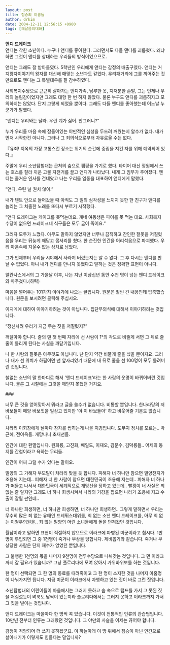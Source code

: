 ```yaml
---
layout: post
title: 짐승의 이름들
author: drkim
date: 2004-12-11 12:56:15 +0900
tags: [깨달음의대화]
---
```

**앤디 드레이크**  
앤디는 착한 소년이다. 누구나 앤디를 좋아한다. 그러면서도 다들 앤디를 괴롭혔다. 왜냐하면 그것이 앤디를 상대하는 우리들의 방식이었으므로. 
  
  
앤디는 그래도 잘 받아들였다. 5학년인 우리에게 앤디는 감정의 배출구였다. 앤디는 거지왕자이야기의 왕자를 대신해 매맞는 소년과도 같았다. 우리패거리에 그를 끼어주는 것만으로도 앤디는 그 특별대우를 잘 감수하였다.    
  
사회복지수당으로 근근히 살아가는 앤디가족, 남루한 옷, 지저분한 손발, 그는 언제나 우리의 놀림감이었지만 그래도 대항 한 번 하지 않았다. 물론 누구도 앤디를 괴롭히자고 모의하지는 않았다. 단지 그렇게 되었을 뿐이다. 그래도 다들 앤디를 좋아했는데 어느날 누군가가 말했다. 
  
  
“앤디는 우리와는 달라. 우린 걔가 싫어. 안그러니?”    
  
누가 우리들 마음 속에 잠들어있는 야만적인 심성을 두드려 깨웠는지 알수가 없다. 내가 먼저 시작한건 아니다. 그러나 그 죄의식으로부터 자유로울 수는 없다. 
  
  
『유죄! 지옥의 가장 고통스런 장소는 위기의 순간에 중립을 지킨 자를 위해 예약되어 있다.』    
  
주말에 우리 소년탐험대는 근처의 숲으로 캠핑을 가기로 했다. 타이어 대신 정원에서 쓰는 호스를 잘라 끼운 고물 자전거를 끌고 앤디가 나타났다. 내게 그 임무가 주어졌다. 앤디는 즐거운 인사를 건네왔고 나는 우리들 일동을 대표하여 앤디에게 말했다.    
  
“앤디, 우린 널 원치 않아.”    
  
내가 텐트 안으로 들어갔을 때 아직도 그 일의 심각성을 느끼지 못한 한 친구가 앤디를 놀리는 그 치졸한 노래를 또다시 부르기 시작했다.    
  
“앤디 드레이크는 케이크를 못먹는데요. 걔네 여동생은 파이를 못 먹는 대요. 사회복지 수당이 없으면 드레이크네 식구들은 모두 굶어 죽어요.”    
  
그러자 모두가 느꼈다. 아무도 말하지 않았지만 너무나 끔직하고 잔인한 잘못을 저질렀음을 우리는 뒤늦게 깨닫고 몸서리를 쳤다. 한 순진한 인간을 어리석음으로 파괴했다. 우리 마음속에 지울수 없는 상처로 남았다. 
  
  
그가 언제부터 우리들 시야에서 사라져 버렸는지는 알 수 없다. 그 후 다시는 앤디를 만날 수 없었다. 아니 내가 앤디를 만나지 못했다고 말하는 것은 정확한 표현이 아니다.    
  
알칸사스에서의 그 가을날 이후, 나는 지난 이삼십년 동안 수천 명이 넘는 앤디 드레이크와 마주쳤다.(하략)   
   
마음을 열어주는 101가지 이야기에 나오는 글입니다. 원문은 훨씬 긴 내용인데 압축했습니다. 원문을 보시려면 클릭해 주십시오. 
  
   
  
이지메에 대하여 이야기하려는 것이 아닙니다. 집단무의식에 대해서 이야기하려는 것입니다.    
  
“정신차려 우리가 지금 무슨 짓을 저질렀지?”    
  
깨달아야 합니다. 줄의 맨 첫 번째 자리에 선 사람이 1°의 각도로 비뚤게 서면 그 뒤로 줄줄이 틀리게 된다는 사실을 깨닫기입니다.    
  
나 한 사람의 잘못은 아무것도 아닙니다. 난 단지 약간 비뚤게 줄을 섰을 뿐이지요. 그러나 내가 선 위치가 하필이면 맨 앞자리였기 때문에 내 뒤로 줄을 선 100명이 모두 틀려버린 것입니다.    
  
철없는 소년의 말 한마디로 해서 '앤디 드레이크'라는 한 사람의 운명이 바뀌어버린 것입니다. 물론 그 시절에는 그것을 깨닫지 못했던 거지요.    
  
\### 
  
  
너무 큰 것을 얻어맞아서 뭐라고 글을 쓸수가 없습니다. 비통할 뿐입니다. 한나라당의 저 바보들이 매양 바보짓을 일삼고 있지만 '야 이 바보들아' 하고 비웃어줄 기운도 없습니다.    
  
차라리 이회창에게 날마다 창자를 씹히는게 나을 지경입니다. 도무지 정치를 모르는.. 박근혜, 전여옥들. 개망나니 초재선들.    
  
인간에 대한 환멸입니다. 원희룡, 고진화, 배일도, 이재오, 김문수, 김덕룡들.. 어제의 동지를 간첩이라고 욕하는 무리들.    
  
인간이 어찌 그럴 수가 있다는 말이오.    
  
밀양의 그 가해자 부모말이 차라리 맞을 듯 합니다. 피해자 너 하나만 참으면 밀양천지가 조용해 지는데.. 피해자 너 한 사람이 참으면 대한민국이 조용해 지는데.. 피해자 너 하나가 떠들고 나서서 대한민국이 세계적으로 개망신을 당하고 있는데.. 빨갱이 너 사실은 죄 없는 줄 알지만 그래도 너 하나 희생시켜서 나라의 기강을 잡으면 나라가 조용해 지고 수출이 잘될 판인데..    
  
너 하나만 희생하면, 너 하나만 희생하면, 너 하나만 희생하면.. 그렇게 말하면서 우리는 무수히 많은 죄 없는 유태인 드레퓌스대위를, 죄 없는 소년 앤디 드레이크를, 아무 죄 없는 이철우의원을.. 죄 없는 밀양의 어린 소녀들에게 돌을 던져왔던 것입니다.    
  
월남이라고 말하면 표현이 적절하지 않으므로 이라크에 파병된 미군이라고 칩시다. 1만명이 투입되면 그 중 1천명이 죽거나 부상을 당합니다. 제비뽑기와 같습니다. 죽거나 부상당한 사람은 단지 재수가 없었던 뿐입니다.    
  
그 불행한 1천명의 몫을 나머지 9천명이 전투수당으로 나눠갖는 것입니다. 그 먼 이라크 까지 갈 필요가 있습니까? 그냥 플로리다에 모여 앉아서 가위바위보를 하는 것입니다.    
  
한 명이 선택되면 그 한 명의 동료를 때려죽이고 그 한 명이 소지한 것을 나머지 아홉명이 나눠가지면 됩니다. 지금 미군이 이라크에서 자행하고 있는 짓이 바로 그런 짓입니다.    
  
소년탐험대의 어린이들이 마을에서는 그러지 못하고 숲 속으로 캠프를 가서 그 못된 짓을 저질렀듯이 벼룩도 낯짝이 있는지라 플로리다에서는 그러지 못하고 이라크까지 가서 그 짓을 벌이는 것입니다.    
  
앤디 드레이크는 마을마다 한 명씩 꼭 있습니다. 이것이 전통적인 인류의 관습법입니다. 10만년 전부터 인류는 그래왔던 것입니다. 그 야만의 사슬을 이제는 끊어야 합니다.    
  
감정이 격앙되어 더 쓰지 못하겠군요. 이 하늘아래 이 땅 위에서 짐승이 아닌 인간으로 살아내기가 이렇게도 힘들다는 말입니까?